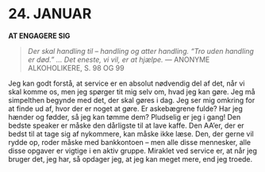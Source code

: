 # 24. JANUAR

**AT ENGAGERE SIG**

> *Der skal handling til – handling og atter handling. “Tro uden handling er død.” … Det eneste, vi vil, er at hjælpe.*
> — ANONYME ALKOHOLIKERE, S. 98 OG 99

Jeg kan godt forstå, at service er en absolut nødvendig del af det, når vi skal komme os, men jeg spørger tit mig selv om, hvad jeg kan gøre. Jeg må simpelthen begynde med det, der skal gøres i dag. Jeg ser mig omkring for at finde ud af, hvor der er noget at gøre. Er askebægrene fulde? Har jeg hænder og fødder, så jeg kan tømme dem? Pludselig er jeg i gang! Den bedste speaker er måske den dårligste til at lave kaffe. Den AA’er, der er bedst til at tage sig af nykommere, kan måske ikke læse. Den, der gerne vil rydde op, roder måske med bankkontoen – men alle disse mennesker, alle disse opgaver er vigtige i en aktiv gruppe. Miraklet ved service er, at når jeg bruger det, jeg har, så opdager jeg, at jeg kan meget mere, end jeg troede.
